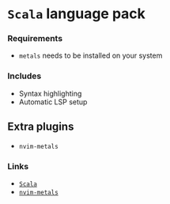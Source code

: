 # `Scala` language pack

### Requirements

- `metals` needs to be installed on your system

### Includes

- Syntax highlighting
- Automatic LSP setup

## Extra plugins

- `nvim-metals`

### Links

- [`Scala`](https://www.scala-lang.org)
- [`nvim-metals`](https://github.com/scalameta/nvim-metals)
